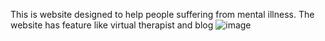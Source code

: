 This is website designed to help people suffering from mental illness.
The website has feature like virtual therapist and blog
![image](https://user-images.githubusercontent.com/57269077/223205548-bb221705-4cfe-4374-a264-75083f1a6e19.png)

